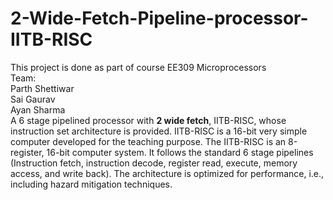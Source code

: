 # 2-Wide-Fetch-Pipeline-processor-IITB-RISC
This project is done as part of course EE309 Microprocessors </br>
Team:</br>
Parth Shettiwar </br>
Sai Gaurav </br>
Ayan Sharma </br>
A 6 stage pipelined processor with **2 wide fetch**, IITB-RISC, whose instruction set architecture is provided. IITB-RISC is a 16-bit very simple computer developed for the teaching purpose. The IITB-RISC is an 8-register, 16-bit computer system. It follows the standard 6 stage pipelines (Instruction fetch, instruction decode, register read, execute, memory access, and write back). The architecture is optimized for performance, i.e., including hazard mitigation techniques.
